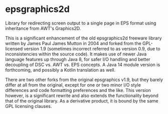 # epsgraphics2d
Library for redirecting screen output to a single page in EPS format using inheritance from AWT's Graphics2D.

This is a significant enhancement of the old epsgraphics2d freeware library written by James Paul James Mutton in 2004 and forked from the GPL-licensed version 1.9 (sometimes incorrect referred to as version 0.9, due to inconsistencies within the source code). It makes use of newer Java language features up through Java 8, for safer I/O handling and better decoupling of DSC vs. AWT vs. EPS concepts. A Java 14 module version is forthcoming, and possibly a Kotlin translation as well.

There are two other forks from the original epsgraphics v1.9, but they barely differ at all from the original, except for one or two minor I/O style differences and code formatting preferences and the like. This version however, is a significant rewrite and also extends the functionality beyond that of the original library. As a derivative product, it is bound by the same GPL licensing clauses.
